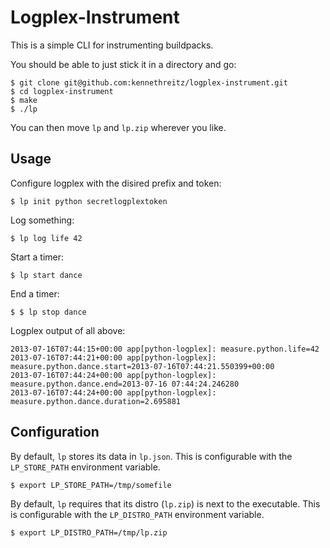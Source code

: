 Logplex-Instrument
==================

This is a simple CLI for instrumenting buildpacks.

You should be able to just stick it in a directory and go:

    $ git clone git@github.com:kennethreitz/logplex-instrument.git
    $ cd logplex-instrument
    $ make
    $ ./lp

You can then move `lp` and `lp.zip` wherever you like.


Usage
-----

Configure logplex with the disired prefix and token:

    $ lp init python secretlogplextoken

Log something:

    $ lp log life 42

Start a timer:

    $ lp start dance

End a timer:

    $ $ lp stop dance

Logplex output of all above:

    2013-07-16T07:44:15+00:00 app[python-logplex]: measure.python.life=42
    2013-07-16T07:44:21+00:00 app[python-logplex]: measure.python.dance.start=2013-07-16T07:44:21.550399+00:00
    2013-07-16T07:44:24+00:00 app[python-logplex]: measure.python.dance.end=2013-07-16 07:44:24.246280
    2013-07-16T07:44:24+00:00 app[python-logplex]: measure.python.dance.duration=2.695881

Configuration
-------------

By default, `lp` stores its data in `lp.json`. This is configurable with the `LP_STORE_PATH` environment variable.

    $ export LP_STORE_PATH=/tmp/somefile

By default, `lp` requires that its distro (`lp.zip`) is next to the executable. This is configurable with the `LP_DISTRO_PATH` environment variable.

    $ export LP_DISTRO_PATH=/tmp/lp.zip

